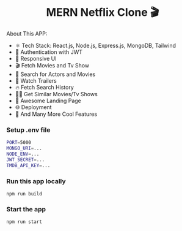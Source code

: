 <h1 align="center">MERN Netflix Clone 🎬</h1>

About This APP:

- ⚛️ Tech Stack: React.js, Node.js, Express.js, MongoDB, Tailwind
- 🔐 Authentication with JWT
- 📱 Responsive UI
- 🎬 Fetch Movies and Tv Show
- 🔎 Search for Actors and Movies
- 🎥 Watch Trailers
- 🔥 Fetch Search History
- 🐱‍👤 Get Similar Movies/Tv Shows
- 💙 Awesome Landing Page
- 🌐 Deployment
- 🚀 And Many More Cool Features

### Setup .env file

```bash
PORT=5000
MONGO_URI=...
NODE_ENV=...
JWT_SECRET=...
TMDB_API_KEY=...
```

### Run this app locally

```shell
npm run build
```

### Start the app

```shell
npm run start
```
